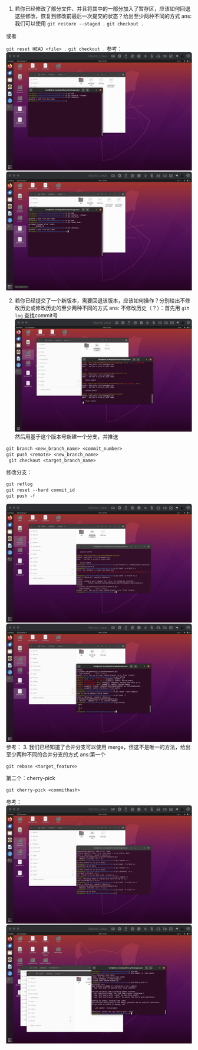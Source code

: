 1. 若你已经修改了部分文件、并且将其中的一部分加入了暂存区，应该如何回退这些修改，恢复到修改前最后一次提交的状态？给出至少两种不同的方式
ans:我们可以使用
`git restore --staged .`
`git checkout .`

或者

`git reset HEAD <file> .`
`git checkout .`
参考：
![图片](./image/q113.jpg)
![图片](./image/q12.jpg)

  2. 若你已经提交了一个新版本，需要回退该版本，应该如何操作？分别给出不修改历史或修改历史的至少两种不同的方式
ans:
不修改历史（？）：首先用
`git log`
 查找commit号
 ![图片](./image/qg.jpg)
 然后用基于这个版本号新建一个分支，并推送
```
git branch <new_branch_name> <commit_number>
git push <remote> <new_branch_name>
 git checkout <target_branch_name>
```
修改分支：
```
git reflog
git reset --hard commit_id
git push -f
```
![图片](./image/q21.jpg)
![图片](./image/q22.jpg)
参考：
3. 我们已经知道了合并分支可以使用 merge，但这不是唯一的方法，给出至少两种不同的合并分支的方式
ans:第一个
```
git rebase <target_feature>
```
第二个：cherry-pick
```
git cherry-pick <commithash>
```
参考：
![图片](./image/q31.jpg)
![图片](./image/q32.jpg)
